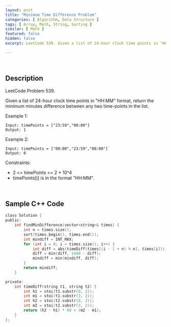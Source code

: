 ```yaml
---
layout: post
title: "Minimum Time Difference Problem"
categories: [ Algorithm, Data Structure ]
tags: [ Array, Math, String, Sorting ]
similar: [ Math ]
featured: false
hidden: false
excerpt: LeetCode 539. Given a list of 24-hour clock time points in "HH:MM" format, return the minimum minutes difference between any two time-points in the list.

---
```


<br />

## Description

LeetCode Problem 539.

Given a list of 24-hour clock time points in "HH:MM" format, return the minimum minutes difference between any two time-points in the list.

Example 1:
```
Input: timePoints = ["23:59","00:00"]
Output: 1
```

Example 2:
```
Input: timePoints = ["00:00","23:59","00:00"]
Output: 0
```

Constraints:
* 2 <= timePoints <= 2 * 10^4
* timePoints[i] is in the format "HH:MM".

<br />

## Sample C++ Code


```c
class Solution {
public:
    int findMinDifference(vector<string>& times) {
        int n = times.size();
        sort(times.begin(), times.end());
        int mindiff = INT_MAX;
        for (int i = 0; i < times.size(); i++) {
            int diff = abs(timeDiff(times[(i - 1 + n) % n], times[i]));
            diff = min(diff, 1440 - diff);
            mindiff = min(mindiff, diff);
        }
        return mindiff;
    }

private:
    int timeDiff(string t1, string t2) {
        int h1 = stoi(t1.substr(0, 2));
        int m1 = stoi(t1.substr(3, 2));
        int h2 = stoi(t2.substr(0, 2));
        int m2 = stoi(t2.substr(3, 2));
        return (h2 - h1) * 60 + (m2 - m1);
    }
};
```


